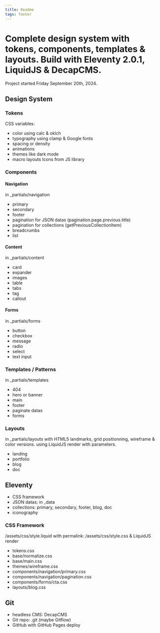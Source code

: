 ```yaml
---
title: Readme
tags: footer
---
```

# Complete design system with tokens, components, templates & layouts. Build with Eleventy 2.0.1, LiquidJS & DecapCMS.
Project started Friday September 20th, 2024.

## Design System

### Tokens
CSS variables:
- color using calc & oklch
- typography using clamp & Google fonts
- spacing or density
- animations
- themes like dark mode
- macro layouts
Icons from JS library

### Components

#### Navigation
in _partials/navigation
- primary
- secondary
- footer
- pagination for JSON datas (pagination.page.previous.title)
- pagination for collections (getPreviousCollectionItem)
- breadcrumbs
- list

#### Content
in _partials/content
- card
- expander
- images
- table
- tabs
- tag
- callout

#### Forms
in _partials/forms
- button
- checkbox
- message
- radio
- select
- text input

### Templates / Patterns
in _partials/templates
- 404
- hero or banner
- main
- footer
- paginate datas
- forms

### Layouts
in _partials/layouts with HTML5 landmarks, grid positionning, wireframe & color versions.
using LiquidJS render with parameters.
- landing
- portfolio
- blog
- doc

## Eleventy
- CSS framework
- JSON datas: in _data
- collections: primary, secondary, footer, blog, doc
- iconography

### CSS Framework
/assets/css/style.liquid with permalink: /assets/css/style.css & LiquidJS render
- tokens.css
- base/normalize.css
- base/main.css
- themes/wireframe.css
- components/navigation/primary.css
- components/navigation/pagination.css
- components/forms/cta.css
- layouts/blog.css

## Git
- headless CMS: DecapCMS
- Git repo: .git (maybe Gitflow)
- GitHub with GitHub Pages deploy